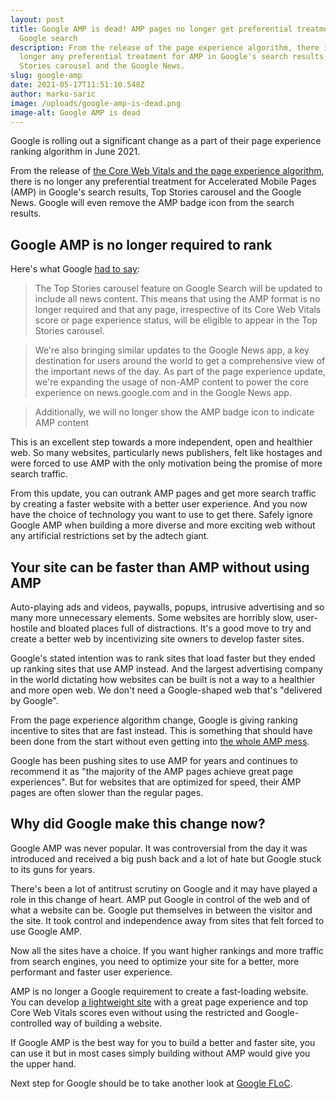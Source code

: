 ```yaml
---
layout: post
title: Google AMP is dead! AMP pages no longer get preferential treatment in
  Google search
description: From the release of the page experience algorithm, there is no
  longer any preferential treatment for AMP in Google's search results, Top
  Stories carousel and the Google News.
slug: google-amp
date: 2021-05-17T11:51:10.548Z
author: marko-saric
image: /uploads/google-amp-is-dead.png
image-alt: Google AMP is dead
---
```

Google is rolling out a significant change as a part of their page experience ranking algorithm in June 2021.

From the release of [the Core Web Vitals and the page experience algorithm](https://plausible.io/blog/page-experience-web-vitals), there is no longer any preferential treatment for Accelerated Mobile Pages (AMP) in Google's search results, Top Stories carousel and the Google News. Google will even remove the AMP badge icon from the search results.

## Google AMP is no longer required to rank

Here's what Google [had to say](https://developers.google.com/search/blog/2021/04/more-details-page-experience):

> The Top Stories carousel feature on Google Search will be updated to include all news content. This means that using the AMP format is no longer required and that any page, irrespective of its Core Web Vitals score or page experience status, will be eligible to appear in the Top Stories carousel.

> We're also bringing similar updates to the Google News app, a key destination for users around the world to get a comprehensive view of the important news of the day. As part of the page experience update, we're expanding the usage of non-AMP content to power the core experience on news.google.com and in the Google News app.

> Additionally, we will no longer show the AMP badge icon to indicate AMP content

This is an excellent step towards a more independent, open and healthier web. So many websites, particularly news publishers, felt like hostages and were forced to use AMP with the only motivation being the promise of more search traffic.

From this update, you can outrank AMP pages and get more search traffic by creating a faster website with a better user experience. And you now have the choice of technology you want to use to get there. Safely ignore Google AMP when building a more diverse and more exciting web without any artificial restrictions set by the adtech giant. 

## Your site can be faster than AMP without using AMP

Auto-playing ads and videos, paywalls, popups, intrusive advertising and so many more unnecessary elements. Some websites are horribly slow, user-hostile and bloated places full of distractions. It's a good move to try and create a better web by incentivizing site owners to develop faster sites. 

Google's stated intention was to rank sites that load faster but they ended up ranking sites that use AMP instead. And the largest advertising company in the world dictating how websites can be built is not a way to a healthier and more open web. We don't need a Google-shaped web that's "delivered by Google".

From the page experience algorithm change, Google is giving ranking incentive to sites that are fast instead. This is something that should have been done from the start without even getting into [the whole AMP mess](https://markosaric.com/google-amp/).

Google has been pushing sites to use AMP for years and continues to recommend it as "the majority of the AMP pages achieve great page experiences". But for websites that are optimized for speed, their AMP pages are often slower than the regular pages.

## Why did Google make this change now?

Google AMP was never popular. It was controversial from the day it was introduced and received a big push back and a lot of hate but Google stuck to its guns for years.

There's been a lot of antitrust scrutiny on Google and it may have played a role in this change of heart. AMP put Google in control of the web and of what a website can be. Google put themselves in between the visitor and the site. It took control and independence away from sites that felt forced to use Google AMP. 

Now all the sites have a choice. If you want higher rankings and more traffic from search engines, you need to optimize your site for a better, more performant and faster user experience. 

AMP is no longer a Google requirement to create a fast-loading website. You can develop [a lightweight site](https://plausible.io/lightweight-web-analytics) with a great page experience and top Core Web Vitals scores even without using the restricted and Google-controlled way of building a website.

If Google AMP is the best way for you to build a better and faster site, you can use it but in most cases simply building without AMP would give you the upper hand. 

Next step for Google should be to take another look at [Google FLoC](https://plausible.io/blog/google-floc).